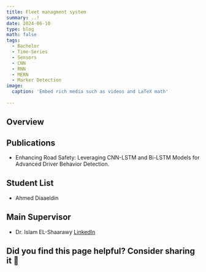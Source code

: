```yaml
---
title: Fleet managment system
summary: ..!
date: 2024-06-10
type: blog
math: false
tags:
  - Bachelor
  - Time-Series
  - Sensors
  - CNN
  - RNN
  - MERN
  - Marker Detection
image:
  caption: 'Embed rich media such as videos and LaTeX math'
  
---
```


## Overview

## Publications
- Enhancing Road Safety: Leveraging CNN-LSTM and Bi-LSTM Models for Advanced Driver Behavior Detection.

## Student List
- Ahmed Diaaeldin

## Main Supervisor
- Dr. Islam EL-Shaarawy [LinkedIn](https://www.linkedin.com/in/islamelshaarawy/?locale=ar_AE)

## Did you find this page helpful? Consider sharing it 🙌

